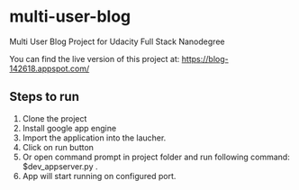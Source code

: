 # multi-user-blog
Multi User Blog Project for Udacity Full Stack Nanodegree

You can find the live version of this project at: https://blog-142618.appspot.com/

## Steps to run

1. Clone the project
2. Install google app engine
3. Import the application into the laucher.
4. Click on run button
5. Or open command prompt in project folder and run following command: $dev_appserver.py .
6. App will start running on configured port.